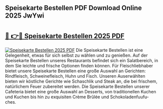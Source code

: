 ## Speisekarte Bestellen PDF Download Online 2025 JwYwi

# <h2><a href="http://gccb1b.nevu.top/?p=Speisekarte+Bestellen">🔗 👉🔴 Speisekarte Bestellen 2025 PDF</a></h2>

[![Speisekarte Bestellen 2025 PDF](https://i.imgur.com/dBaPXMq.png)](http://gccb1b.nevu.top/?p=Speisekarte+Bestellen)
Die Speisekarte Bestellen ist eine Gelegenheit, etwas für sich selbst zu wählen und zu genießen. Auf der Speisekarte Bestellen unseres Restaurants befindet sich ein Salatbereich, in dem Sie leichte und frische Optionen finden können. Für Fleischliebhaber bietet unsere Speisekarte Bestellen eine große Auswahl an Gerichten: Rindfleisch, Schweinefleisch, Huhn und Fisch. Unseren Auserwählten bieten wir köstliche Gerichte wie Schaschlik und Steak an, die bei frischem, natürlichem Feuer zubereitet werden. Die Speisekarte Bestellen unserer Cafeteria bietet eine große Auswahl an Desserts, von traditionellen Kuchen und Kuchen bis hin zu exquisiten Crème Brûlée und Schokoladenfuufu-ches.
